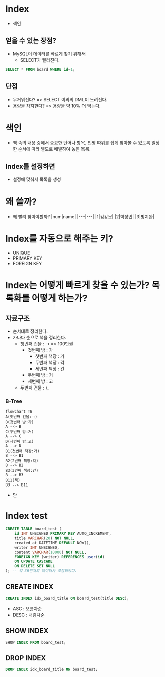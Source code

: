 # Index

- 색인

## 얻을 수 있는 장점?

- MySQL이 데이터를 빠르게 찾기 위해서
  - SELECT가 빨라진다.

```sql
SELECT * FROM board WHERE id=1;
```

## 단점

- 무거워진다? => SELECT 이외의 DML이 느려진다.
- 용량을 차지한다? => 용량을 약 10% 더 먹는다.

# 색인

- 책 속의 내용 중에서 중요한 단어나 항목, 인명 따위를 쉽게 찾아볼 수 있도록 일정한 순서에 따라 별도로 배열하여 놓은 목록.

## Index를 설정하면

- 설정에 맞춰서 목록을 생성

# 왜 쓸까?

- 왜 빨리 찾아야할까?
  |num|name|
  |---|---|
  |1|김강문|
  |2|박성민|
  |3|방지완|

# Index를 자동으로 해주는 키?

- UNIQUE
- PRIMARY KEY
- FOREIGN KEY

# Index는 어떻게 빠르게 찾을 수 있는가? 목록화를 어떻게 하는가?

## 자료구조

- 순서대로 정리한다.
- 가나다 순으로 책을 정리한다.
  - 첫번째 건물 : ㄱ => 100만권
    - 첫번째 방 : 가
      - 첫번째 책장 : 가
      - 두번째 책장 : 각
      - 세번째 책장 : 간
    - 두번째 방 : 거
    - 세번째 방 : 고
  - 두번째 건물 : ㄴ

### B-Tree

```mermaid
flowchart TB
A(첫번째 건물:ㄱ)
B(첫번째 방:가)
A --> B
C(두번째 방:거)
A --> C
D(세번째 방:고)
A --> D
B1(첫번째 책장:가)
B --> B1
B2(2번째 책장:각)
B --> B2
B3(3번째 책장:간)
B --> B3
B11(책)
B3 --> B11
```

- 닫

# Index test

```sql
CREATE TABLE board_test (
    id INT UNSIGNED PRIMARY KEY AUTO_INCREMENT,
    title VARCHAR(20) NOT NULL,
    created_at DATETIME DEFAULT NOW(),
    writer INT UNSIGNED,
    content VARCHAR(10000) NOT NULL,
    FOREIGN KEY (writer) REFERENCES user(id)
    ON UPDATE CASCADE
    ON DELETE SET NULL
); -- 약 36만개의 데이터가 포함되었다.
```

## CREATE INDEX

```sql
CREATE INDEX idx_board_title ON board_test(title DESC);
```

- ASC : 오름차순
- DESC : 내림차순

## SHOW INDEX

```sql
SHOW INDEX FROM board_test;
```

## DROP INDEX

```sql
DROP INDEX idx_board_title ON board_test;
```
